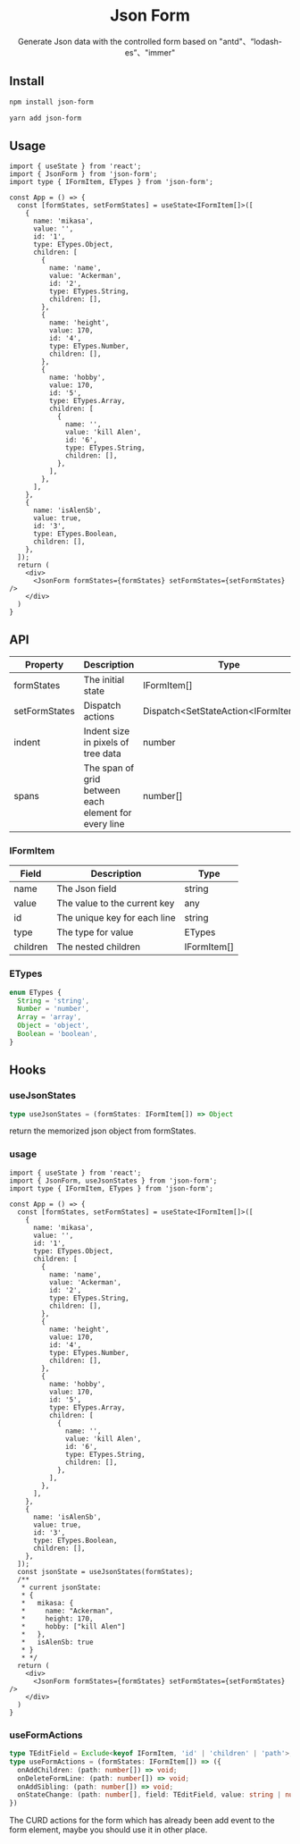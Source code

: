 <h1 align="center">Json Form</h1>

<p align="center">Generate Json data with the controlled form based on "antd"、“lodash-es”、"immer"</p>

## Install

```bash
npm install json-form
```

```bash
yarn add json-form
```

## Usage

```tsx
import { useState } from 'react';
import { JsonForm } from 'json-form';
import type { IFormItem, ETypes } from 'json-form';

const App = () => {
  const [formStates, setFormStates] = useState<IFormItem[]>([
    {
      name: 'mikasa',
      value: '',
      id: '1',
      type: ETypes.Object,
      children: [
        {
          name: 'name',
          value: 'Ackerman',
          id: '2',
          type: ETypes.String,
          children: [],
        },
        {
          name: 'height',
          value: 170,
          id: '4',
          type: ETypes.Number,
          children: [],
        },
        {
          name: 'hobby',
          value: 170,
          id: '5',
          type: ETypes.Array,
          children: [
            {
              name: '',
              value: 'kill Alen',
              id: '6',
              type: ETypes.String,
              children: [],
            },
          ],
        },
      ],
    },
    {
      name: 'isAlenSb',
      value: true,
      id: '3',
      type: ETypes.Boolean,
      children: [],
    },
  ]);
  return (
    <div>
      <JsonForm formStates={formStates} setFormStates={setFormStates} />
    </div>
  )
}
```

## API

| Property | Description | Type | Default | Required |
| --- | --- | --- | --- | --- |
| formStates | The initial state | IFormItem[] |  |  |
| setFormStates | Dispatch actions | Dispatch<SetStateAction<IFormItem[]>> |  |  |
| indent | Indent size in pixels of tree data | number | 16 |  |
| spans | The span of grid between each element for every line | number[] | [8,5,8,3] |  |

### IFormItem

| Field | Description | Type |
| --- | --- | --- | 
| name | The Json field | string | 
| value | The value to the current key | any | 
| id | The unique key for each line | string | 
| type | The type for value | ETypes
| children | The nested children | IFormItem[]

### ETypes
```ts
enum ETypes {
  String = 'string',
  Number = 'number',
  Array = 'array',
  Object = 'object',
  Boolean = 'boolean',
}
```

## Hooks

### useJsonStates
```ts
type useJsonStates = (formStates: IFormItem[]) => Object
```

return the memorized json object from formStates.

### usage
```tsx
import { useState } from 'react';
import { JsonForm, useJsonStates } from 'json-form';
import type { IFormItem, ETypes } from 'json-form';

const App = () => {
  const [formStates, setFormStates] = useState<IFormItem[]>([
    {
      name: 'mikasa',
      value: '',
      id: '1',
      type: ETypes.Object,
      children: [
        {
          name: 'name',
          value: 'Ackerman',
          id: '2',
          type: ETypes.String,
          children: [],
        },
        {
          name: 'height',
          value: 170,
          id: '4',
          type: ETypes.Number,
          children: [],
        },
        {
          name: 'hobby',
          value: 170,
          id: '5',
          type: ETypes.Array,
          children: [
            {
              name: '',
              value: 'kill Alen',
              id: '6',
              type: ETypes.String,
              children: [],
            },
          ],
        },
      ],
    },
    {
      name: 'isAlenSb',
      value: true,
      id: '3',
      type: ETypes.Boolean,
      children: [],
    },
  ]);
  const jsonState = useJsonStates(formStates);
  /**
   * current jsonState:
   * {
   *   mikasa: {
   *     name: "Ackerman",
   *     height: 170,
   *     hobby: ["kill Alen"]
   *   },
   *   isAlenSb: true
   * }
   * */
  return (
    <div>
      <JsonForm formStates={formStates} setFormStates={setFormStates} />
    </div>
  )
}
```

### useFormActions
```ts
type TEditField = Exclude<keyof IFormItem, 'id' | 'children' | 'path'>;
type useFormActions = (formStates: IFormItem[]) => ({
  onAddChildren: (path: number[]) => void;
  onDeleteFormLine: (path: number[]) => void;
  onAddSibling: (path: number[]) => void;
  onStateChange: (path: number[], field: TEditField, value: string | number | boolean) => void;;
})
```
The CURD actions for the form which has already been add event to the form element, maybe you should use it in other place.
